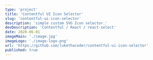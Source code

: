 ```yaml
---
type: 'project'
title: 'Contentful UI Icon Selector'
slug: 'contentful-ui-icon-selector'
description: 'simple custom SVG Icon selector.'
devDescription: 'Contentful / React / react-select'
date: 2020-06-01
imageMain: './image.jpg'
imageLogo: './image-logo.png'
url: 'https://github.com/lukethacoder/contentful-ui-icon-selector'
published: true
---
```

